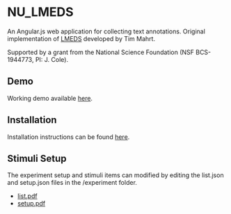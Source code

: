 # NU_LMEDS
An Angular.js web application for collecting text annotations. Original implementation of [LMEDS](https://github.com/timmahrt/LMEDS) developed by Tim Mahrt.

Supported by a grant from the National Science Foundation (NSF BCS-1944773, PI: J. Cole).

## Demo
Working demo available [here](https://nu-lmeds-demo.web.app/#!/?workerId=1&assignmentId=1).

## Installation
Installation instructions can be found [here](docs/NU_LMEDS_instructions.pdf).

## Stimuli Setup
The experiment setup and stimuli items can modified by editing the list.json and setup.json files in the /experiment folder.
- [list.pdf](docs/list_documentation.pdf)
- [setup.pdf](docs/setup_documentation.pdf)